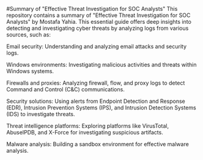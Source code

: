 #Summary of "Effective Threat Investigation for SOC Analysts"
This repository contains a summary of "Effective Threat Investigation for SOC Analysts" by Mostafa Yahia. This essential guide offers deep insights into detecting and investigating cyber threats by analyzing logs from various sources, such as:

Email security: Understanding and analyzing email attacks and security logs.

Windows environments: Investigating malicious activities and threats within Windows systems.

Firewalls and proxies: Analyzing firewall, flow, and proxy logs to detect Command and Control (C&C) communications.

Security solutions: Using alerts from Endpoint Detection and Response (EDR), Intrusion Prevention Systems (IPS), and Intrusion Detection Systems (IDS) to investigate threats.

Threat intelligence platforms: Exploring platforms like VirusTotal, AbuseIPDB, and X-Force for investigating suspicious artifacts.

Malware analysis: Building a sandbox environment for effective malware analysis.



